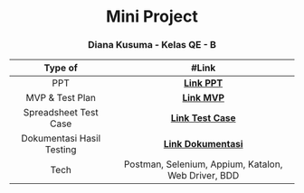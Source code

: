<h1 align="center">Mini Project</h1>
<h3 align="center">Diana Kusuma - Kelas QE - B</h3>

| Type of | #Link  |
| :---:   | :---: |
| PPT | **[Link PPT](https://www.canva.com/design/DAFyyqo0sLA/Dwoxmj2Ec579mkV9A-kiJA/edit)** |
| MVP & Test Plan | **[Link MVP](https://docs.google.com/document/d/14p8Sw24WChOE-fvN5_0kHlO4Ys2e3tPi/edit)** |
| Spreadsheet Test Case | **[Link Test Case](https://docs.google.com/spreadsheets/d/159bHR1B93hSISiw2UKjpIWO-OfuVkLLY/edit?usp=drive_web&ouid=113891852788579303930&rtpof=true)** |
| Dokumentasi Hasil Testing | **[Link Dokumentasi](https://docs.google.com/document/d/1gye2QxT3sxAZ07Nh0QUg7hfXoQr0oKDW/edit)** |
| Tech | Postman, Selenium, Appium, Katalon, Web Driver, BDD |

